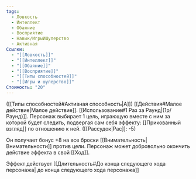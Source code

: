 ```yaml
---
tags:
  - Ловкость
  - Интеллект
  - Обаяние
  - Восприятие
  - Навык/ИгрыИШулерство
  - Активная
Ссылки:
  - "[[Ловкость]]"
  - "[[Интеллект]]"
  - "[[Обаяние]]"
  - "[[Восприятие]]"
  - "[[Типы способностей]]"
  - "[[Игры и шулерство]]"
Стоимость: "20"
---
```

([[Типы способностей#Активная способность|А]]) [[Действия#Малое действие|Малое действие]]. [[Использование#1 Раз за Раунд|(1р/Раунд)]]. Персонаж выбирает 1 цель, играющую вместе с ним за которой будет следить, подвергая сам себя эффекту: [[Прикованный взгляд]] по отношению к ней. ([[Рассудок|Рас]]: -5)

Он получает бонус +8 на все броски [[Внимательность|Внимательности]] против цели. Персонаж может добровольно окончить действие эффекта в свой [[Ход]]. 

Эффект действует [[Длительность#До конца следующего хода персонажа| до конца следующего хода персонажа]] 